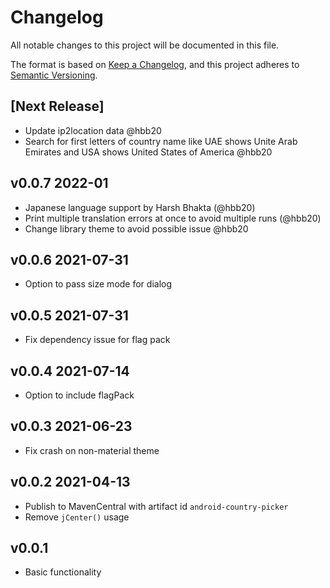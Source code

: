 # Changelog

All notable changes to this project will be documented in this file.

The format is based on [Keep a Changelog](https://keepachangelog.com/en/1.0.0/), and this project
adheres to [Semantic Versioning](https://semver.org/spec/v2.0.0.html).

## [Next Release]

- Update ip2location data @hbb20
- Search for first letters of country name like UAE shows Unite Arab Emirates and USA shows United
  States of America @hbb20

## v0.0.7 2022-01

- Japanese language support by Harsh Bhakta (@hbb20)
- Print multiple translation errors at once to avoid multiple runs (@hbb20)
- Change library theme to avoid possible issue @hbb20

## v0.0.6 2021-07-31

- Option to pass size mode for dialog

## v0.0.5 2021-07-31

- Fix dependency issue for flag pack

## v0.0.4 2021-07-14

- Option to include flagPack

## v0.0.3 2021-06-23

- Fix crash on non-material theme

## v0.0.2 2021-04-13

- Publish to MavenCentral with artifact id `android-country-picker`
- Remove `jCenter()` usage

## v0.0.1
- Basic functionality

